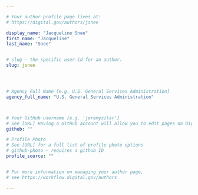 ```yaml
---

# Your author profile page lives at:
# https://digital.gov/authors/jsnee

display_name: "Jacqueline Snee"
first_name: "Jacqueline"
last_name: "Snee"


# slug — the specific user-id for an author.
slug: jsnee




# Agency Full Name [e.g. U.S. General Services Administration]
agency_full_name: "U.S. General Services Administration"



# Your GitHub username [e.g. 'jeremyzilar']
# See [URL] Having a GitHub account will allow you to edit pages on DigitalGov. The image used in your GitHub account can also be used to populate your digital.gov profile photo.
github: ""

# Profile Photo
# See [URL] for a full list of profile photo options
# github-photo — requires a github ID
profile_source: ""


# For more information on managing your author page,
# see https://workflow.digital.gov/authors

---
```

